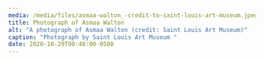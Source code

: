 ```yaml
---
media: /media/files/asmaa-walton_-credit-to-saint-louis-art-museum.jpeg
title: Photograph of Asmaa Walton
alt: "A photograph of Asmaa Walton (credit: Saint Louis Art Museum)"
caption: "Photograph by Saint Louis Art Museum "
date: 2020-10-29T00:48:00-0500
---
```

